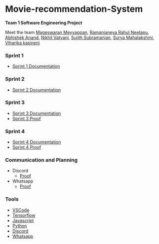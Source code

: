 # Movie-recommendation-System
__Team 1 Software Engineering Project__

Meet the team [Mageswaran Meyyappan](https://github.com/Magii18), [Ramanjaneya Rahul Neelapu](https://github.com/nr-rahul), [Abhishek Anand](https://github.com/abhisheknnd29), [Nikhil Vatyani](https://github.com/nvatyani), [Sujith Subramanian](https://github.com/Sujith1414), [Surya Mahalakshmi](https://github.com/SuryaMahalakshmi809), [Viharika kasineni](https://github.com/viharika09)

### Sprint 1
* [Sprint 1 Documentation](https://docs.google.com/document/d/1AAA_Ln-JZEpHegUfR37J3_Ik0IdEulFigDbaTf64xhY/edit?usp=sharing)
### Sprint 2
* [Sprint 2 Documentation](https://docs.google.com/document/d/1TZ5BaFxXR3zFaJ8FCSOh1i-TcsDDx8FBHIKC6EjORJ8/edit?usp=sharing)
### Sprint 3
* [Sprint 3 Documentation]()
* [Sprint 3 Proof](https://github.com/abhisheknnd29/Movie-recommendation-System/blob/80c363b18dd88ad2b38fea03ff35b854c1f37e8f/Sprint%203.png)
### Sprint 4
* [Sprint 4 Documentation]()
* [Sprint 4 Proof](https://github.com/abhisheknnd29/Movie-recommendation-System/blob/80c363b18dd88ad2b38fea03ff35b854c1f37e8f/Sprint%204.png)

### Communication and Planning
* Discord
  * [Proof](https://github.com/abhisheknnd29/Movie-recommendation-System/blob/f341b00b2f01c5f0e27497e59f52e16e0f70e671/Discord.png)
* Whatsapp
  * [Proof](https://github.com/abhisheknnd29/Movie-recommendation-System/blob/eff80d41e9cc072d224ff51a21d0554824b490d8/Whatsapp.png)   

### Tools
* [VSCode](https://code.visualstudio.com/)
* [Tensorflow](https://www.tensorflow.org/)
* [Javascript](https://www.javascript.com/)
* [Python](https://www.python.org/)
* [Discord](https://discord.com/)
* [Whatsapp](https://www.whatsapp.com/)
